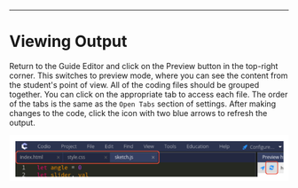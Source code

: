 ---
# Viewing Output

Return to the Guide Editor and click on the Preview button in the top-right corner. This switches to preview mode, where you can see the content from the student's point of view. All of the coding files should be grouped together. You can click on the appropriate tab to access each file. The order of the tabs is the same as the `Open Tabs` section of settings. After making changes to the code, click the icon with two blue arrows to refresh the output.

![The three code files are grouped together in the preview and the blue arrows about the view pane on the right may be used to refresh the output](.guides/img/output.png)
